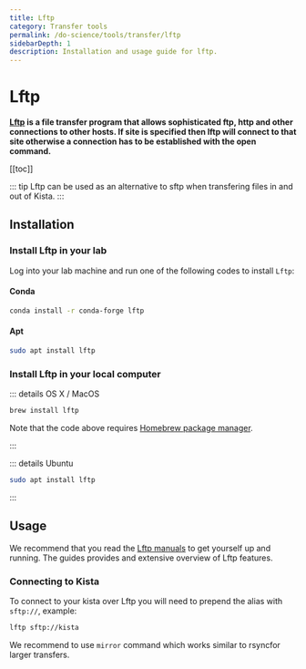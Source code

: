 ```yaml
---
title: Lftp
category: Transfer tools
permalink: /do-science/tools/transfer/lftp
sidebarDepth: 1
description: Installation and usage guide for lftp.
---
```


# Lftp

**[Lftp](https://linux.die.net/man/1/lftp) is a file transfer program that allows sophisticated ftp, http and other connections to other hosts. If site is specified then lftp will connect to that site otherwise a connection has to be established with the open command.**

[[toc]]

::: tip
  Lftp can be used as an alternative to sftp when transfering files in and out of Kista.
:::

## Installation

### Install Lftp in your lab

Log into your lab machine and run one of the following codes to install `Lftp`: 

#### Conda

```bash
conda install -r conda-forge lftp
```

#### Apt

```bash
sudo apt install lftp
```


### Install Lftp in your local computer


::: details OS X / MacOS

```bash
brew install lftp
```
Note that the code above requires [Homebrew package manager](https://brew.sh/).

:::

::: details Ubuntu

```bash
sudo apt install lftp
```

:::

## Usage

We recommend that you read the [Lftp manuals](https://linux.die.net/man/1/lftp) to get yourself up and running. The guides provides and extensive overview of Lftp features.

### Connecting to Kista

To connect to your kista over Lftp you will need to prepend the alias with `sftp://`, example:

```bash
lftp sftp://kista
```

We recommend to use `mirror` command which works similar to rsyncfor larger transfers.



